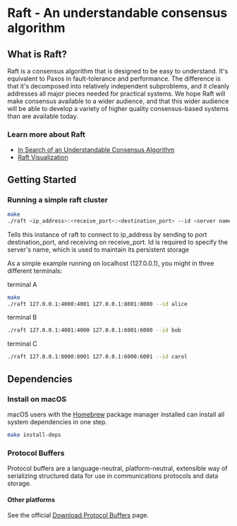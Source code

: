 # Raft - An understandable consensus algorithm

## What is Raft?

Raft is a consensus algorithm that is designed to be easy to understand. It's
equivalent to Paxos in fault-tolerance and performance. The difference is that
it's decomposed into relatively independent subproblems, and it cleanly
addresses all major pieces needed for practical systems. We hope Raft will make
consensus available to a wider audience, and that this wider audience will be
able to develop a variety of higher quality consensus-based systems than are
available today.

### Learn more about Raft

- [In Search of an Understandable Consensus Algorithm](https://raft.github.io/raft.pdf)
- [Raft Visualization](https://raft.github.io/)

## Getting Started

### Running a simple raft cluster

```bash
make
./raft <ip_address>:<receive_port>:<destination_port> --id <server name>
```

Tells this instance of raft to connect to ip_address by sending to
port destination_port, and receiving on receive_port.  Id is required to specify
the server's name, which is used to maintain its persistent storage

As a simple example running on localhost (127.0.0.1), you might in three
different terminals:

terminal A
```bash
make
./raft 127.0.0.1:4000:4001 127.0.0.1:8001:8000 --id alice
```
terminal B
```bash
./raft 127.0.0.1:4001:4000 127.0.0.1:6001:6000 --id bob
```
terminal C
```bash
./raft 127.0.0.1:8000:8001 127.0.0.1:6000:6001 --id carol
```

## Dependencies

### Install on macOS

macOS users with the [Homebrew](https://brew.sh/) package manager installed can
install all system dependencies in one step.

```bash
make install-deps
```

### Protocol Buffers

Protocol buffers are a language-neutral, platform-neutral, extensible way of
serializing structured data for use in communications protocols and data storage.

#### Other platforms

See the official [Download Protocol Buffers](https://developers.google.com/protocol-buffers/docs/downloads) page.